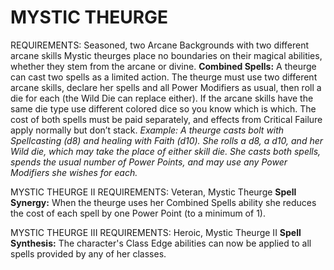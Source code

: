 # MYSTIC THEURGE
REQUIREMENTS: Seasoned, two Arcane Backgrounds with two different arcane skills
Mystic theurges place no boundaries on their magical abilities, whether they stem from the arcane or divine.
**Combined Spells:** A theurge can cast two spells as a limited action. The theurge must use two different arcane skills, declare her spells and all Power Modifiers as usual, then roll a die for each (the Wild Die can replace either). If the arcane skills have the same die type use different colored dice so you know which is which.
The cost of both spells must be paid separately, and effects from Critical Failure apply normally but don’t stack.
*Example: A theurge casts bolt with Spellcasting (d8) and healing with Faith (d10). She rolls a d8, a d10, and her Wild die, which may take the place of either skill die. She casts both spells, spends the usual number of Power Points, and may use any Power Modifiers she wishes for each.*

MYSTIC THEURGE II
REQUIREMENTS: Veteran, Mystic Theurge
**Spell Synergy:** When the theurge uses her Combined Spells ability she reduces the cost of each spell by one Power Point (to a minimum of 1).

MYSTIC THEURGE III
REQUIREMENTS: Heroic, Mystic Theurge II
**Spell Synthesis:** The character's Class Edge abilities can now be applied to all spells provided by any of her classes.